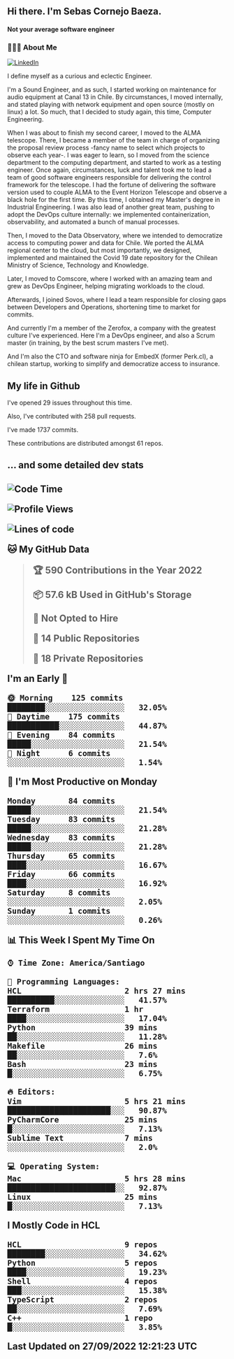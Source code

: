 <h2> Hi there.  I'm Sebas Cornejo Baeza.</h2>
<h4> Not your average software engineer</h4>
<h3> 👨🏻‍💻 About Me </h3>
<a href="http://linkedin.com/in/sebastian-cornejo-baeza/"><img alt="LinkedIn" src="https://img.shields.io/badge/Sebas%20Cornejo%20-informational?style=appveyor&logo=linkedin"></a>


I define myself as a curious and eclectic Engineer.

I'm a Sound Engineer, and as such, I started working on maintenance for audio equipment at Canal 13 in Chile.
By circumstances, I moved internally, and stated playing with network equipment and open source (mostly on linux) 
a lot. So much, that I decided to study again, this time, Computer Engineering.

When I was about to finish my second career, I moved to the ALMA telescope. There, I became a member of the team
in charge of organizing the proposal review process -fancy name to select which projects to observe each year-. 
I was eager to learn, so I moved from the science department to the computing department, and started to work as 
a testing engineer. Once again, circumstances, luck and talent took me to lead a team of good software engineers 
responsible for delivering the control framework for the telescope. I had the fortune of delivering the software
version used to couple ALMA to the Event Horizon Telescope and observe a black hole for the first time.
By this time, I obtained my Master's degree in Industrial Engineering.
I was also lead of another great team, pushing to adopt the DevOps culture internally: we implemented containerization, observability, and automated a bunch of manual processes.

Then, I moved to the Data Observatory, where we intended to democratize access to computing power
and data for Chile. We ported the ALMA regional center to the cloud, but most importantly, we designed, implemented
and maintained the Covid 19 date repository for the Chilean Ministry of Science, Technology and Knowledge.

Later, I moved to Comscore, where I worked with an amazing team and grew as DevOps Engineer, helping migrating workloads to the cloud.

Afterwards, I joined Sovos, where I lead a team responsible for closing gaps between Developers and Operations, shortening time to market for commits.

And currently I'm a member of the Zerofox, a company with the greatest culture I've experienced. Here I'm a DevOps
engineer, and also a Scrum master (in training, by the best scrum masters I've met).
 
And I'm also the CTO and software ninja for EmbedX (former Perk.cl), a chilean startup, working to simplify and democratize access to insurance.

<h2> My life in Github </h2>

I've opened 29 issues throughout this time.

Also, I've contributed with 258 pull requests.

I've made 1737 commits.

These contributions are distributed amongst 61 repos.

<h2>... and some detailed dev stats<h2>

<!--START_SECTION:waka-->
![Code Time](http://img.shields.io/badge/Code%20Time-141%20hrs%2028%20mins-blue)

![Profile Views](http://img.shields.io/badge/Profile%20Views-0-blue)

![Lines of code](https://img.shields.io/badge/From%20Hello%20World%20I%27ve%20Written-542%20Thousand%20lines%20of%20code-blue)

**🐱 My GitHub Data** 

> 🏆 590 Contributions in the Year 2022
 > 
> 📦 57.6 kB Used in GitHub's Storage 
 > 
> 🚫 Not Opted to Hire
 > 
> 📜 14 Public Repositories 
 > 
> 🔑 18 Private Repositories  
 > 
**I'm an Early 🐤** 

```text
🌞 Morning    125 commits    ████████░░░░░░░░░░░░░░░░░   32.05% 
🌆 Daytime    175 commits    ███████████░░░░░░░░░░░░░░   44.87% 
🌃 Evening    84 commits     █████░░░░░░░░░░░░░░░░░░░░   21.54% 
🌙 Night      6 commits      ░░░░░░░░░░░░░░░░░░░░░░░░░   1.54%

```
📅 **I'm Most Productive on Monday** 

```text
Monday       84 commits     █████░░░░░░░░░░░░░░░░░░░░   21.54% 
Tuesday      83 commits     █████░░░░░░░░░░░░░░░░░░░░   21.28% 
Wednesday    83 commits     █████░░░░░░░░░░░░░░░░░░░░   21.28% 
Thursday     65 commits     ████░░░░░░░░░░░░░░░░░░░░░   16.67% 
Friday       66 commits     ████░░░░░░░░░░░░░░░░░░░░░   16.92% 
Saturday     8 commits      ░░░░░░░░░░░░░░░░░░░░░░░░░   2.05% 
Sunday       1 commits      ░░░░░░░░░░░░░░░░░░░░░░░░░   0.26%

```


📊 **This Week I Spent My Time On** 

```text
⌚︎ Time Zone: America/Santiago

💬 Programming Languages: 
HCL                      2 hrs 27 mins       ██████████░░░░░░░░░░░░░░░   41.57% 
Terraform                1 hr                ████░░░░░░░░░░░░░░░░░░░░░   17.04% 
Python                   39 mins             ██░░░░░░░░░░░░░░░░░░░░░░░   11.28% 
Makefile                 26 mins             ██░░░░░░░░░░░░░░░░░░░░░░░   7.6% 
Bash                     23 mins             █░░░░░░░░░░░░░░░░░░░░░░░░   6.75%

🔥 Editors: 
Vim                      5 hrs 21 mins       ██████████████████████░░░   90.87% 
PyCharmCore              25 mins             █░░░░░░░░░░░░░░░░░░░░░░░░   7.13% 
Sublime Text             7 mins              ░░░░░░░░░░░░░░░░░░░░░░░░░   2.0%

💻 Operating System: 
Mac                      5 hrs 28 mins       ███████████████████████░░   92.87% 
Linux                    25 mins             █░░░░░░░░░░░░░░░░░░░░░░░░   7.13%

```

**I Mostly Code in HCL** 

```text
HCL                      9 repos             ████████░░░░░░░░░░░░░░░░░   34.62% 
Python                   5 repos             ████░░░░░░░░░░░░░░░░░░░░░   19.23% 
Shell                    4 repos             ███░░░░░░░░░░░░░░░░░░░░░░   15.38% 
TypeScript               2 repos             ██░░░░░░░░░░░░░░░░░░░░░░░   7.69% 
C++                      1 repo              █░░░░░░░░░░░░░░░░░░░░░░░░   3.85%

```



 Last Updated on 27/09/2022 12:21:23 UTC
<!--END_SECTION:waka-->
